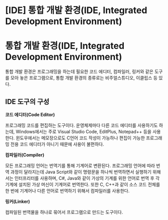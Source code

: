 # [IDE] 통합 개발 환경(IDE, Integrated Development Environment)

# **통합 개발 환경(IDE, Integrated Development Environment)**

통합 개발 환경은 프로그래밍을 하는데 필요한 코드 에디터, 컴파일러, 링커와 같은 도구를 모아 놓은 프로그램으로, 통합 개발 환경의 종류로는 비주얼스튜디오, 이클립스 등 있다.

## **IDE 도구의 구성**

**코드 에디터(Code Editor)**

프로그래밍 코드를 편집하는 도구이다. 운영체제마다 다른 코드 에디터를 사용하기도 하는데, Windows에서는 주로 Visual Studio Code, EditPlus, Notepad++ 등을 사용한다. 윈도우에서는 메모장으로도 C언어 코드 작성이 가능하나 편집이 가능한 프로그래밍 전용 코드 에디터가 아니기 때문에 사용이 불편하다.

**컴파일러(Compiler)**

모든 프로그래밍 언어는 번역기를 통해 기계어로 변환된다. 프로그래밍 언어에 따라 번역 과정이 달라지는데 Java Script와 같이 명령문을 하나씩 번역하면서 실행하기 위해서는 인터프리터를 사용하며, C#, Java와 같이 가상의 기계를 위한 언어로 번역 후 각 기계에 설치된 가상 머신이 기계어로 번역한다. 또한 C, C++과 같이 소스 코드 전체를 한 번에 기계어나 다른 언어로 번역하기 위해서 컴파일러를 사용한다.

**링커(Linker)**

컴파일된 번역물을 하나로 묶어서 프로그램으로 만드는 도구이다.
